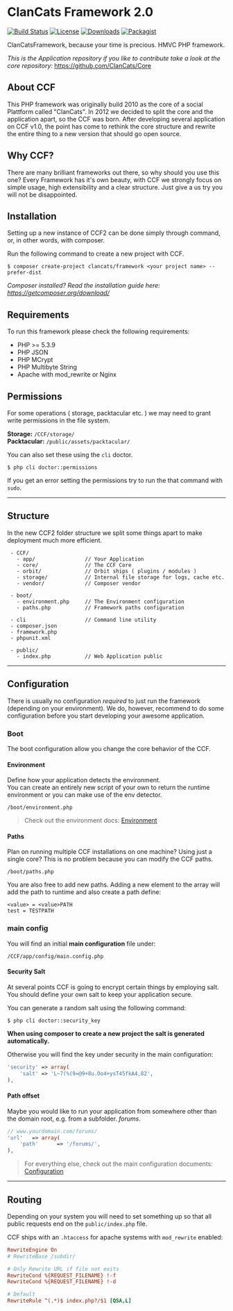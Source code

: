 ClanCats Framework 2.0
======================

[![Build Status](https://travis-ci.org/ClanCats/Framework.svg?branch=master&style=flat)](https://travis-ci.org/ClanCats/Framework)
[![License](http://img.shields.io/packagist/l/clancats/framework.svg?style=flat)](https://github.com/ClanCats/Framework)
[![Downloads](http://img.shields.io/packagist/dt/clancats/core.svg?style=flat)](https://github.com/ClanCats/Framework)
[![Packagist](https://img.shields.io/packagist/v/ClanCats/Framework.svg?style=flat)]()


ClanCatsFramework, because your time is precious. HMVC PHP framework.

_This is the Application repository if you like to contribute take a look at the core repository:_ https://github.com/ClanCats/Core

## About CCF

This PHP framework was originally build 2010 as the core of a social Plattform called "ClanCats". In 2012 we decided to split the core and the application apart, so the CCF was born. After developing several application on CCF v1.0, the point has come to rethink the core structure and rewrite the entire thing to a new version that should go open source.

## Why CCF?

There are many brilliant frameworks out there, so why should you use this one? Every Framework has it's own beauty, with CCF we strongly focus on simple usage, high extensibility and a clear structure. Just give a us try you will not be disappointed. 
 
## Installation

Setting up a new instance of CCF2 can be done simply through command, or, in other words, with composer.

Run the following command to create a new project with CCF.

```
$ composer create-project clancats/framework <your project name> --prefer-dist
```

_Composer installed? Read the installation guide here: https://getcomposer.org/download/_

## Requirements

To run this framework please check the following requirements:

 * PHP >= 5.3.9
 * PHP JSON
 * PHP MCrypt
 * PHP Multibyte String
 * Apache with mod_rewrite or Nginx

## Permissions

For some operations ( storage, packtacular etc. ) we may need to grant write permissions in the file system. 

**Storage:** `/CCF/storage/`<br/>
**Packtacular:** `/public/assets/packtacular/`

You can also set these using the `cli` doctor.

```
$ php cli doctor::permissions
```

If you get an error setting the permissions try to run the that command with `sudo`.

---

## Structure

In the new CCF2 folder structure we split some things apart to make deployment much more efficient.<br/>


```
 - CCF/
   - app/                // Your Application 
   - core/               // The CCF Core
   - orbit/              // Orbit ships ( plugins / modules ) 
   - storage/            // Internal file storage for logs, cache etc.
   - vendor/             // Composer vendor

 - boot/
   - environment.php     // The Environment configuration
   - paths.php           // Framework paths configuration

 - cli                   // Command line utility
 - composer.json
 - framework.php
 - phpunit.xml

 - public/
   - index.php           // Web Application public
```

---

## Configuration

There is usually no configuration _required_ to just run the framework (depending on your environment). We do, however, recommend to do some configuration before you start developing your awesome application.

### Boot

The boot configuration allow you change the core behavior of the CCF.

#### Environment

Define how your application detects the environment.<br/>
You can create an entirely new script of your own to return the runtime environment or you can make use of the env detector.

```
/boot/environment.php
```

> Check out the environment docs: [Environment](/docs/application/environment)

#### Paths

Plan on running multiple CCF installations on one machine? Using just a single core? This is no problem because you can modify the CCF paths. 

```
/boot/paths.php
```

You are also free to add new paths. Adding a new element to the array will add the path to runtime and also create a path define:

```
<value> = <value>PATH
test = TESTPATH
```

### main config

You will find an initial **main configuration** file under:

```
/CCF/app/config/main.config.php
```

#### Security Salt

At several points CCF is going to encrypt certain things by employing salt. You should define your own salt to keep your application secure.

You can generate a random salt using the following command:

```
$ php cli doctor::security_key
```

**When using composer to create a new project the salt is generated automatically.**

Otherwise you will find the key under security in the main configuration:

```php
'security' => array(
    'salt' => 'L~7(%(9=@9+8u.Oo4+ysT45fkA4,82',
),
```

#### Path offset

Maybe you would like to run your application from somewhere other than the domain root, e.g. from a subfolder.
*forums*.

```php
// www.yourdomain.com/forums/
'url'	=> array(
    'path'		=> '/forums/',
),
```

> For everything else, check out the main configuration documents: [Configuration](/docs/application/main_configuration/)

---

## Routing

Depending on your system you will need to set something up so that all public requests end on the `public/index.php` file.

CCF ships with an `.htaccess` for apache systems with `mod_rewrite` enabled:

```ini
RewriteEngine On
# RewriteBase /subdir/

# Only Rewrite URL if file not exits
RewriteCond %{REQUEST_FILENAME} !-f
RewriteCond %{REQUEST_FILENAME} !-d

# Default
RewriteRule ^(.*)$ index.php?/$1 [QSA,L]
```
